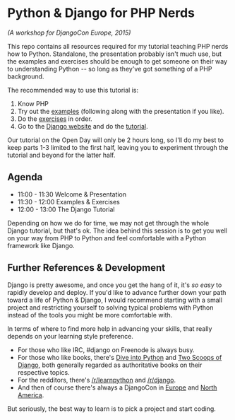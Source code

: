 # Python & Django for PHP Nerds

*(A workshop for DjangoCon Europe, 2015)*

This repo contains all resources required for my tutorial teaching PHP nerds how
to Python.  Standalone, the presentation probably isn't much use, but the 
examples and exercises should be enough to get someone on their way to 
understanding Python -- so long as they've got something of a PHP background.

The recommended way to use this tutorial is:

1. Know PHP
2. Try out the [examples](https://github.com/danielquinn/Python-Django-for-PHP-Nerds/tree/master/examples/)
   (following along with the presentation if you like).
3. Do the [exercises](https://github.com/danielquinn/Python-Django-for-PHP-Nerds/tree/master/exercises/)
   in order.
4. Go to the [Django website](https://djangoproject.com/) and do the
   [tutorial](https://docs.djangoproject.com/en/1.8/intro/).

Our tutorial on the Open Day will only be 2 hours long, so I'll do my best to
keep parts 1-3 limited to the first half, leaving you to experiment through the
tutorial and beyond for the latter half.

## Agenda

* 11:00 - 11:30  Welcome & Presentation
* 11:30 - 12:00  Examples & Exercises
* 12:00 - 13:00  The Django Tutorial

Depending on how we do for time, we may not get through the whole Django
tutorial, but that's ok.  The idea behind this session is to get you well on
your way from PHP to Python and feel comfortable with a Python framework like
Django.

## Further References & Development

Django is pretty awesome, and once you get the hang of it, it's *so easy* to 
rapidly develop and deploy.  If you'd like to advance further down your path
toward a life of Python & Django, I would recommend starting with a small
project and restricting yourself to solving typical problems with Python
instead of the tools you might be more comfortable with.

In terms of where to find more help in advancing your skills, that really
depends on your learning style preference.

* For those who like IRC, #django on Freenode is always busy.
* For those who like books, there's [Dive into Python](http://www.diveinto.org/python3/) and [Two Scoops of Django](http://twoscoopspress.org/products/), both generally regarded as authoritative books on their respective topics.
* For the redditors, there's [/r/learnpython](https://www.reddit.com/r/learnpython) and [/r/django](https://www.reddit.com/r/django).
* And then of course there's always a DjangoCon in [Europe](http://djangocon.eu/) and [North America](http://djangocon.us/).

But seriously, the best way to learn is to pick a project and start coding.

